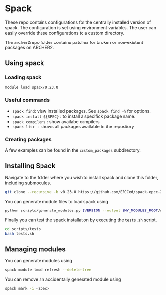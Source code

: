 # Spack

These repo contains configurations for the centrally installed version of spack.
The configuration is set using environment variables. The user can easily override these configurations to a custom directory.

The archer2repo folder contains patches for broken or non-existent packages on ARCHER2.
## Using spack

### Loading spack

```bash
module load spack/0.23.0
```

### Useful commands

- `spack find`:  view installed packages. See `spack find -h` for options.
- `spack install ${SPEC}` : to install a specifick package name.
- `spack compilers` : show availabe compilers
- `spack list ` : shows all packages available in the repository

### Creating packages

A few examples can be found in the `custom_packages` subdirectory.

## Installing Spack

Navigate to the folder where you wish to install spack and clone this folder, including submodules.

```bash
git clone --recursive -b v0.23.0 https://github.com/EPCCed/spack-epcc-20241106.git
```

You can generate module files to load spack using

```bash
python scripts/generate_modules.py $VERSION --output $MY_MODULES_ROOT/spack
```

Finally you can test the spack installation by executing the `tests.sh` script.

```bash
cd scripts/tests
bash tests.sh
```

## Managing modules

You can generate modules using 
```bash
spack module lmod refresh --delete-tree
```

You can remove an accidentally generated module using
```bash
spack mark -i <spec>
```
